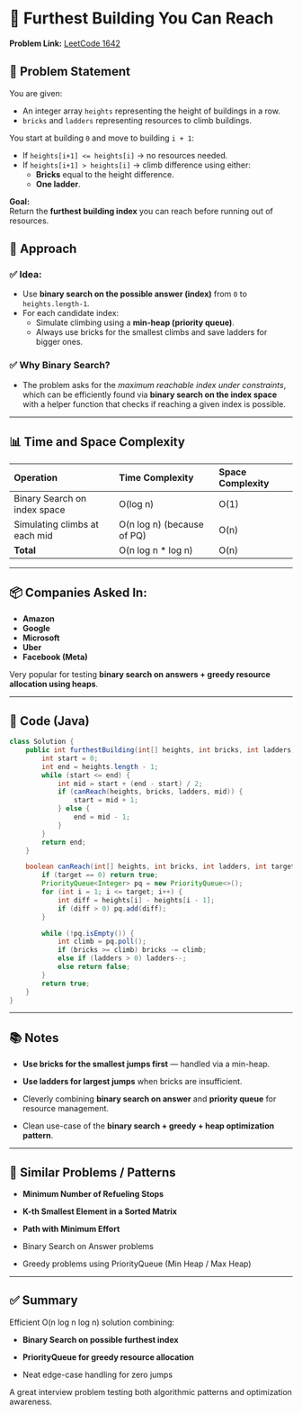 # 📌 Furthest Building You Can Reach

**Problem Link:** [LeetCode 1642](https://leetcode.com/problems/furthest-building-you-can-reach/)


## 📖 Problem Statement

You are given:
- An integer array `heights` representing the height of buildings in a row.
- `bricks` and `ladders` representing resources to climb buildings.

You start at building `0` and move to building `i + 1`:
- If `heights[i+1] <= heights[i]` → no resources needed.
- If `heights[i+1] > heights[i]` → climb difference using either:
  - **Bricks** equal to the height difference.
  - **One ladder**.

**Goal:**  
Return the **furthest building index** you can reach before running out of resources.



## 📌 Approach

### ✅ Idea:
- Use **binary search on the possible answer (index)** from `0` to `heights.length-1`.
- For each candidate index:
  - Simulate climbing using a **min-heap (priority queue)**.
  - Always use bricks for the smallest climbs and save ladders for bigger ones.

### ✅ Why Binary Search?
- The problem asks for the *maximum reachable index under constraints*, which can be efficiently found via **binary search on the index space** with a helper function that checks if reaching a given index is possible.

---

## 📊 Time and Space Complexity

| Operation                    | Time Complexity         | Space Complexity |
|:----------------------------|:------------------------|:----------------|
| Binary Search on index space | O(log n)                  | O(1)             |
| Simulating climbs at each mid| O(n log n) (because of PQ)| O(n)             |
| **Total**                    | O(n log n \* log n)       | O(n)             |

---

## 📦 Companies Asked In:

- **Amazon**
- **Google**
- **Microsoft**
- **Uber**
- **Facebook (Meta)**

Very popular for testing **binary search on answers + greedy resource allocation using heaps**.

---

## 📌 Code (Java)

```java
class Solution {
    public int furthestBuilding(int[] heights, int bricks, int ladders) {
        int start = 0;
        int end = heights.length - 1;
        while (start <= end) {
            int mid = start + (end - start) / 2;
            if (canReach(heights, bricks, ladders, mid)) {
                start = mid + 1;
            } else {
                end = mid - 1;
            }
        }
        return end;
    }

    boolean canReach(int[] heights, int bricks, int ladders, int target) {
        if (target == 0) return true;
        PriorityQueue<Integer> pq = new PriorityQueue<>();
        for (int i = 1; i <= target; i++) {
            int diff = heights[i] - heights[i - 1];
            if (diff > 0) pq.add(diff);
        }

        while (!pq.isEmpty()) {
            int climb = pq.poll();
            if (bricks >= climb) bricks -= climb;
            else if (ladders > 0) ladders--;
            else return false;
        }
        return true;
    }
}

```

----------

## 📚 Notes

-   **Use bricks for the smallest jumps first** — handled via a min-heap.
    
-   **Use ladders for largest jumps** when bricks are insufficient.
    
-   Cleverly combining **binary search on answer** and **priority queue** for resource management.
    
-   Clean use-case of the **binary search + greedy + heap optimization pattern**.
    

----------

## 📌 Similar Problems / Patterns

-   **Minimum Number of Refueling Stops**
    
-   **K-th Smallest Element in a Sorted Matrix**
    
-   **Path with Minimum Effort**
    
-   Binary Search on Answer problems
    
-   Greedy problems using PriorityQueue (Min Heap / Max Heap)
    

----------

## ✅ Summary

Efficient O(n log n log n) solution combining:

-   **Binary Search on possible furthest index**
    
-   **PriorityQueue for greedy resource allocation**
    
-   Neat edge-case handling for zero jumps
    

A great interview problem testing both algorithmic patterns and optimization awareness.

